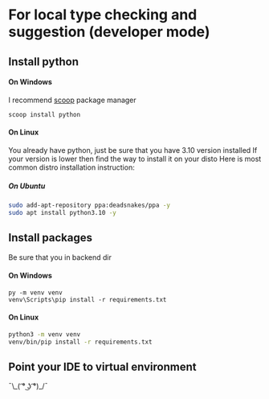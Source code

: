 # For local type checking and suggestion (developer mode)
## Install python
#### On Windows
I recommend [scoop](scoop.sh) package manager
```pwsh
scoop install python
```
#### On Linux
You already have python, just be sure that you have 3.10 version installed
If your version is lower then find the way to install it on your disto
Here is most common distro installation instruction:
##### On Ubuntu
```bash
sudo add-apt-repository ppa:deadsnakes/ppa -y
sudo apt install python3.10 -y
```
## Install packages
Be sure that you in backend dir
#### On Windows
```pwsh
py -m venv venv
venv\Scripts\pip install -r requirements.txt
```
#### On Linux
```bash
python3 -m venv venv
venv/bin/pip install -r requirements.txt
```
## Point your IDE to virtual environment
¯\\\_( ͡° ͜ʖ ͡°)_/¯